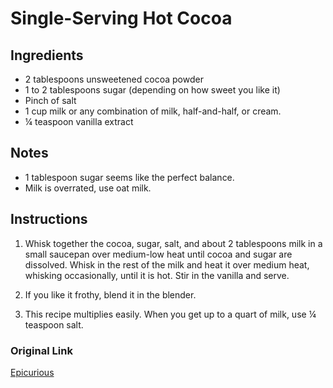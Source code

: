 # Single-Serving Hot Cocoa

## Ingredients
* 2 tablespoons unsweetened cocoa powder
* 1 to 2 tablespoons sugar (depending on how sweet you like it)
* Pinch of salt
* 1 cup milk or any combination of milk, half-and-half, or cream.
* ¼ teaspoon vanilla extract

## Notes
* 1 tablespoon sugar seems like the perfect balance.
* Milk is overrated, use oat milk.

## Instructions
1. Whisk together the cocoa, sugar, salt, and about 2 tablespoons milk in a small saucepan over medium-low heat until cocoa and sugar are dissolved. Whisk in the rest of the milk and heat it over medium heat, whisking occasionally, until it is hot. Stir in the vanilla and serve.

2. If you like it frothy, blend it in the blender.

3. This recipe multiplies easily. When you get up to a quart of milk, use ¼ teaspoon salt.

### Original Link
[Epicurious](https://www.epicurious.com/recipes/food/views/simple-hot-cocoa-for-one-369469)